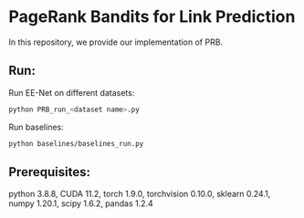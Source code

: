 
# PageRank Bandits for Link Prediction

In this repository, we provide our implementation of PRB.

## Run:

Run EE-Net on different datasets:

```bash
python PRB_run_<dataset name>.py
```

Run baselines:

```bash
python baselines/baselines_run.py
```



## Prerequisites: 

python 3.8.8, CUDA 11.2, torch 1.9.0, torchvision 0.10.0, sklearn 0.24.1, numpy 1.20.1, scipy 1.6.2, pandas 1.2.4
